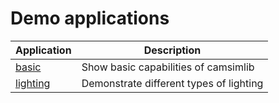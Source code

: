 # Demo applications

|Application                                           |Description                                               |
|------------------------------------------------------|----------------------------------------------------------|
|[basic](basic)                                        |Show basic capabilities of camsimlib                      |
|[lighting](lighting)                                  |Demonstrate different types of lighting                   |
